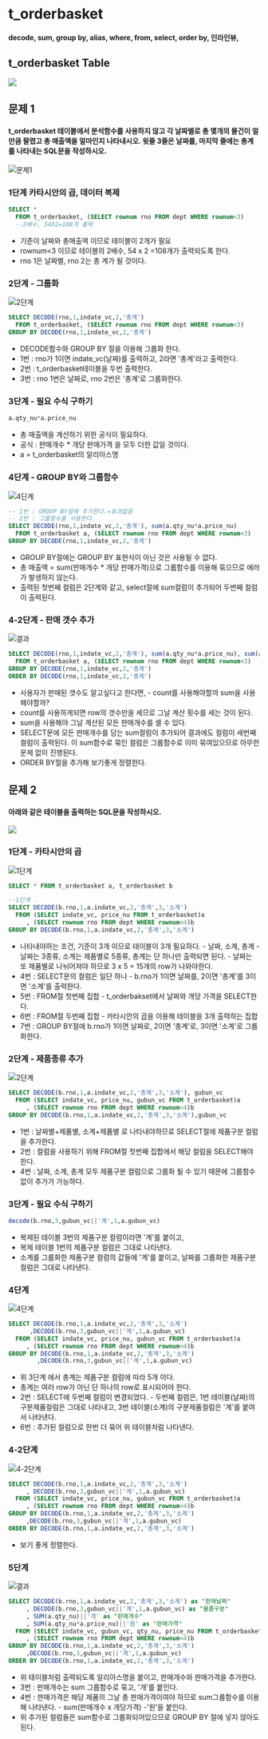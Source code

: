 # t\_orderbasket

#### decode, sum, group by, alias, where, from, select, order by, 인라인뷰, 

## t\_orderbasket Table

![](../../.gitbook/assets/1%20%2820%29.png)

## 문제 1

#### t\_orderbasket 테이블에서 분석함수를 사용하지 않고 각 날짜별로 총 몇개의 물건이 얼만큼 팔렸고 총 매출액을 얼마인지 나타내시오. 윗줄 3줄은 날짜를, 마지막 줄에는 총계를 나타내는 SQL문을 작성하시오. 

![&#xBB38;&#xC81C;1](../../.gitbook/assets/1%20%2821%29.png)

### 1단계 카타시안의 곱, 데이터 복제

```sql
SELECT *
  FROM t_orderbasket, (SELECT rownum rno FROM dept WHERE rownum<3)
  --2배수, 54X2=108개 출력
```

* 기준이 날짜와 총매출액 이므로 테이블이 2개가 필요
* rownum&lt;3 이므로 테이블의 2배수, 54 x 2 =108개가 출력되도록 한다.
* rno 1은 날짜별, rno 2는 총 계가 될 것이다.

### 2단계 - 그룹화

![2&#xB2E8;&#xACC4;](../../.gitbook/assets/3-.png)

```sql
SELECT DECODE(rno,1,indate_vc,2,'총계')
  FROM t_orderbasket, (SELECT rownum rno FROM dept WHERE rownum<3)
GROUP BY DECODE(rno,1,indate_vc,2,'총계')
```

* DECODE함수와 GROUP BY 절을 이용해 그룹화 한다.
* 1번 : rno가 1이면 indate\_vc\(날짜\)를 출력하고, 2라면 '총계'라고 출력한다.
* 2번 : t\_orderbasket테이블을 두번 출력한다.
* 3번 : rno 1번은 날짜로, rno 2번은 '총계'로 그룹화한다.

### 3단계 - 필요 수식 구하기

```sql
a.qty_nu*a.price_nu
```

* 총 매출액을 계산하기 위한 공식이 필요하다.
* 공식 : 판매개수 \* 개당 판매가격 을 모두 더한 값일 것이다.
* a = t\_orderbasket의 알리아스명

### 4단계 - GROUP BY와 그룹함수

![4&#xB518;&#xACC4;](../../.gitbook/assets/4-.png)

```sql
-- 1번 : GROUP BY절에 추가한다.=효과없음
-- 2번 : 그룹함수를 사용한다.
SELECT DECODE(rno,1,indate_vc,2,'총계'), sum(a.qty_nu*a.price_nu)
  FROM t_orderbasket a, (SELECT rownum rno FROM dept WHERE rownum<3)
GROUP BY DECODE(rno,1,indate_vc,2,'총계')
```

* GROUP BY절에는 GROUP BY 표현식이 아닌 것은 사용될 수 없다.
* 총 매출액 = sum\(판매개수 \* 개당 판매가격\)으로 그룹함수를 이용해 묶으므로 에러가 발생하지 않는다.
* 출력된 첫번째 컬럼은 2단계와 같고, select절에 sum컬럼이 추가되어 두번째 컬럼이 출력된다.

### 4-2단계 - 판매 갯수 추가

![&#xACB0;&#xACFC;](../../.gitbook/assets/1%20%2823%29.png)

```sql
SELECT DECODE(rno,1,indate_vc,2,'총계'), sum(a.qty_nu*a.price_nu), sum(a.qty_nu)
  FROM t_orderbasket a, (SELECT rownum rno FROM dept WHERE rownum<3)
GROUP BY DECODE(rno,1,indate_vc,2,'총계')
ORDER BY DECODE(rno,1,indate_vc,2,'총계')
```

* 사용자가 판매된 갯수도 알고싶다고 한다면, - count를 사용해야할까 sum을 사용해야할까?
* count를 사용하게되면 row의 갯수만을 세므로 그날 계산 횟수를 세는 것이 된다.
* sum을 사용해야 그날 계산된 모든 판매개수를 셀 수 있다.
* SELECT문에 모든 판매개수를 담는 sum컬럼이 추가되어 결과에도 컬럼이 세번째 컬럼이 출력된다. 이 sum함수로 묶인 컬럼은 그룹함수로 이미 묶여있으므로 아무런 문제 없이 진행된다.
* ORDER BY절을 추가해 보기좋게 정렬한다.

## 문제 2

#### 아래와 같은 테이블을 출력하는 SQL문을 작성하시오.

![](../../.gitbook/assets/1%20%2819%29.png)

### 1단계 - 카타시안의 곱

![1&#xB2E8;&#xACC4;](../../.gitbook/assets/2-1-.png)

```sql
SELECT * FROM t_orderbasket a, t_orderbasket b

--1단계 .
SELECT DECODE(b.rno,1,a.indate_vc,2,'총계',3,'소계')
  FROM (SELECT indate_vc, price_nu FROM t_orderbasket)a
     , (SELECT rownum rno FROM dept WHERE rownum<4)b
GROUP BY DECODE(b.rno,1,a.indate_vc,2,'총계',3,'소계')
```

* 나타내야하는 조건, 기준이 3개 이므로 테이블이 3개 필요하다. - 날짜, 소계, 총계 - 날짜는 3종류, 소계는 제품별로 5종류, 총계는 단 하나만 출력되면 된다. - 날짜는 또 제품별로 나뉘어져야 하므로 3 x 5 = 15개의 row가 나와야한다.
* 4번 : SELECT문의 컬럼은 일단 하나 - b.rno가 1이면 날짜를, 2이면 '총계'를 3이면 '소계'를 출력한다.
* 5번 : FROM절 첫번째 집합 - t\_orderbakset에서 날짜와 개당 가격을 SELECT한다.
* 6번 : FROM절 두번째 집합 - 카타시안의 곱을 이용해 테이블을 3개 출력하는 집합
* 7번 : GROUP BY절에 b.rno가 1이면 날짜로, 2이면 '총계'로, 3이면 '소계'로 그룹화한다.

### 2단계 - 제품종류 추가

![2&#xB2E8;&#xACC4;](../../.gitbook/assets/2-2-.png)

```sql
SELECT DECODE(b.rno,1,a.indate_vc,2,'총계',3,'소계'), gubun_vc
  FROM (SELECT indate_vc, price_nu, gubun_vc FROM t_orderbasket)a
     , (SELECT rownum rno FROM dept WHERE rownum<4)b
GROUP BY DECODE(b.rno,1,a.indate_vc,2,'총계',3,'소계'),gubun_vc
```

* 1번 : 날짜별+제품별, 소계+제품별 로 나타내야하므로 SELECT절에 제품구분 컬럼을 추가한다.
* 2번 : 컬럼을 사용하기 위해 FROM절 첫번째 집합에서 해당 컬럼을 SELECT해야한다.
* 4번 : 날짜, 소계, 총계 모두 제품구분 컬럼으로 그룹화 될 수 있기 때문에 그룹함수 없이 추가가 가능하다.

### 3단계 - 필요 수식 구하기

```sql
decode(b.rno,3,gubun_vc||'계',1,a.gubun_vc)
```

* 복제된 테이블 3번의 제품구분 컬럼이라면 '계'를 붙이고, 
* 복제 테이블 1번의 제품구분 컬럼은 그대로 나타낸다. 
* 소계를 그룹화한 제품구분 컬럼의 값들에 '계'를 붙이고, 날짜를 그룹화한 제품구분 컬럼은 그대로 나타낸다.

### 4단계

![4&#xB2E8;&#xACC4;](../../.gitbook/assets/2-4-.png)

```sql
SELECT DECODE(b.rno,1,a.indate_vc,2,'총계',3,'소계')
      ,DECODE(b.rno,3,gubun_vc||'계',1,a.gubun_vc)
  FROM (SELECT indate_vc, price_nu, gubun_vc FROM t_orderbasket)a
     , (SELECT rownum rno FROM dept WHERE rownum<4)b
GROUP BY DECODE(b.rno,1,a.indate_vc,2,'총계',3,'소계')
        ,DECODE(b.rno,3,gubun_vc||'계',1,a.gubun_vc) 
```

* 위 3단계 에서 총계는 제품구분 컬럼에 따라 5개 이다.
* 총계는 여러 row가 아닌 단 하나의 row로 표시되어야 한다.
* 2번 : SELECT에 두번째 컬럼이 변경되었다. - 두번째 컬럼은, 1번 테이블\(날짜\)의 구분제품컬럼은 그대로 나타내고,                               3번 테이블\(소계\)의 구분제품컬럼은 '계'를 붙여서 나타낸다.
* 6번 : 추가된 컬럼으로 한번 더 묶어 위 테이블처럼 나타낸다.

### 4-2단계

![4-2&#xB2E8;&#xACC4;](../../.gitbook/assets/2-4-2-.png)

```sql
SELECT DECODE(b.rno,1,a.indate_vc,2,'총계',3,'소계')
     , DECODE(b.rno,3,gubun_vc||'계',1,a.gubun_vc)
  FROM (SELECT indate_vc, price_nu, gubun_vc FROM t_orderbasket)a
     , (SELECT rownum rno FROM dept WHERE rownum<4)b
GROUP BY DECODE(b.rno,1,a.indate_vc,2,'총계',3,'소계')
     ,DECODE(b.rno,3,gubun_vc||'계',1,a.gubun_vc)
ORDER BY DECODE(b.rno,1,a.indate_vc,2,'총계',3,'소계')
```

* 보기 좋게 정렬한다.

### 5단계

![&#xACB0;&#xACFC;](../../.gitbook/assets/1%20%2819%29.png)

```sql
SELECT DECODE(b.rno,1,a.indate_vc,2,'총계',3,'소계') as "판매날짜"
     , DECODE(b.rno,3,gubun_vc||'계',1,a.gubun_vc) as "물품구분"
     , SUM(a.qty_nu)||'개' as "판매개수"
     , SUM(a.qty_nu*a.price_nu)||'원' as "판매가격"
  FROM (SELECT indate_vc, gubun_vc, qty_nu, price_nu FROM t_orderbasket)a
     , (SELECT rownum rno FROM dept WHERE rownum<4)b
GROUP BY DECODE(b.rno,1,a.indate_vc,2,'총계',3,'소계')
     ,DECODE(b.rno,3,gubun_vc||'계',1,a.gubun_vc)
ORDER BY DECODE(b.rno,1,a.indate_vc,2,'총계',3,'소계')
```

* 위 테이블처럼 출력되도록 알리아스명을 붙이고, 판매개수와 판매가격을 추가한다.
* 3번 : 판매개수는 sum 그룹함수로 묶고, '개'를 붙인다.
* 4번 : 판매가격은 해당 제품의 그날 총 판매가격이여야 하므로 sum그룹함수를 이용해 나타낸다. -  sum\(판매개수 x 개당가격\) -'원'을 붙인다.
* 위 추가된 컬럼들은 sum함수로 그룹화되어있으므로 GROUP BY 절에 넣지 않아도 된다.

